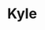 ---
pid: fs326
title: Kyle
location_transcription: 
coordinates: "[-75.150519098376, 39.955642122785]"
zipcode: 
gen_neighborhood: 
neighborhood: 
outside_phl: 
age: 
age_range: 
instagram: 
image_file_name: fs_326.jpg
proposal_transcription: 
topic: Unknown
topic_summary: '0'
type: Other No Form
keywords_other: 
credit: 
image_labels: 
twitter: 
facebook: 
permalink: "/monuments/fs326/"
layout: item-page
---